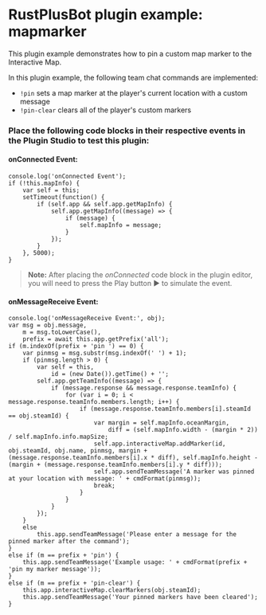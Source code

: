 # **RustPlusBot** plugin example: mapmarker

This plugin example demonstrates how to pin a custom map marker to the Interactive Map.

In this plugin example, the following team chat commands are implemented:

- `!pin` sets a map marker at the player's current location with a custom message
- `!pin-clear` clears all of the player's custom markers

### Place the following code blocks in their respective events in the Plugin Studio to test this plugin:

#### onConnected Event:

```
console.log('onConnected Event');
if (!this.mapInfo) {
    var self = this;
    setTimeout(function() {
        if (self.app && self.app.getMapInfo) {
            self.app.getMapInfo((message) => {
                if (message) {
                    self.mapInfo = message;
                }
            });
        }
    }, 5000);
}
```

> **Note:** After placing the *onConnected* code block in the plugin editor, you will need to press the Play button :arrow_forward: to simulate the event.

#### onMessageReceive Event:

```
console.log('onMessageReceive Event:', obj);
var msg = obj.message,
    m = msg.toLowerCase(),
    prefix = await this.app.getPrefix('all');
if (m.indexOf(prefix + 'pin ') == 0) {
    var pinmsg = msg.substr(msg.indexOf(' ') + 1);
    if (pinmsg.length > 0) {
        var self = this,
            id = (new Date()).getTime() + '';
        self.app.getTeamInfo((message) => {
            if (message.response && message.response.teamInfo) {
                for (var i = 0; i < message.response.teamInfo.members.length; i++) {
                    if (message.response.teamInfo.members[i].steamId == obj.steamId) {
                        var margin = self.mapInfo.oceanMargin,
                            diff = (self.mapInfo.width - (margin * 2)) / self.mapInfo.info.mapSize;
                        self.app.interactiveMap.addMarker(id, obj.steamId, obj.name, pinmsg, margin + (message.response.teamInfo.members[i].x * diff), self.mapInfo.height - (margin + (message.response.teamInfo.members[i].y * diff)));
                        self.app.sendTeamMessage('A marker was pinned at your location with message: ' + cmdFormat(pinmsg));
                        break;
                    }
                }
            }
        });
    }
    else
        this.app.sendTeamMessage('Please enter a message for the pinned marker after the command');
}
else if (m == prefix + 'pin') {
    this.app.sendTeamMessage('Example usage: ' + cmdFormat(prefix + 'pin my marker message'));
}
else if (m == prefix + 'pin-clear') {
    this.app.interactiveMap.clearMarkers(obj.steamId);
    this.app.sendTeamMessage('Your pinned markers have been cleared');
}
```

